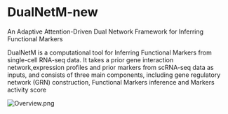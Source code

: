 # DualNetM-new
An Adaptive Attention-Driven Dual Network Framework for Inferring Functional Markers

DualNetM is a computational tool for Inferring Functional Markers from single-cell RNA-seq data.
It takes a prior gene interaction network,expression profiles and prior markers from scRNA-seq data as inputs, and consists of three main components, including gene 
regulatory network (GRN) construction, Functional Markers inference and Markers activity score

![Overview.png](https://github.com/dbjzs/DualNetM-new/edit/main/workframe.png)
